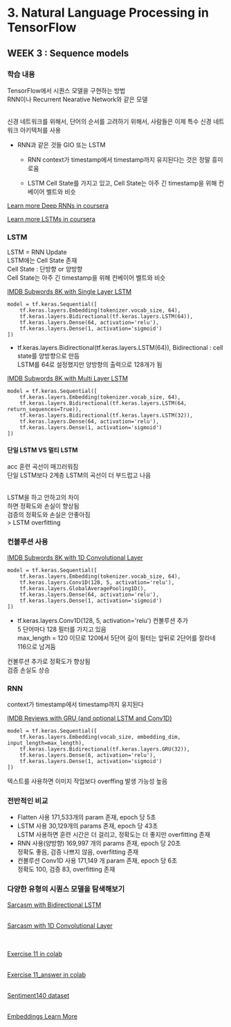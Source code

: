 # 3. Natural Language Processing in TensorFlow

## WEEK 3 : Sequence models

### 학습 내용
TensorFlow에서 시퀀스 모델을 구현하는 방법<br>
RNN이나 Recurrent Nearative Network와 같은 모델<br>
<br>

신경 네트워크를 위해서, 단어의 순서를 고려하기 위해서, 사람들은 이제 특수 신경 네트워크 아키텍처를 사용<br>
- RNN과 같은 것들 GIO 또는 LSTM
  - RNN
    context가 timestamp에서 timestamp까지 유지된다는 것은 정말 흥미로움<br>

  - LSTM
    Cell State를 가지고 있고, Cell State는 아주 긴 timestamp을 위해 컨베이어 벨트와 비슷<br>

[Learn more Deep RNNs in coursera](https://www.coursera.org/lecture/nlp-sequence-models/deep-rnns-ehs0S)<br>

[Learn more LSTMs in coursera](https://www.coursera.org/lecture/nlp-sequence-models/long-short-term-memory-lstm-KXoay)<br>


### LSTM
LSTM = RNN Update <br>
LSTM에는 Cell State 존재<br>
Cell State : 단방향 or 양방향<br>
    Cell State는 아주 긴 timestamp을 위해 컨베이어 벨트와 비슷<br>

[IMDB Subwords 8K with Single Layer LSTM](https://colab.research.google.com/github/lmoroney/dlaicourse/blob/master/TensorFlow%20In%20Practice/Course%203%20-%20NLP/Course%203%20-%20Week%203%20-%20Lesson%201a.ipynb)<br>

```
model = tf.keras.Sequential([
    tf.keras.layers.Embedding(tokenizer.vocab_size, 64),
    tf.keras.layers.Bidirectional(tf.keras.layers.LSTM(64)),
    tf.keras.layers.Dense(64, activation='relu'),
    tf.keras.layers.Dense(1, activation='sigmoid')
])
```    
- tf.keras.layers.Bidirectional(tf.keras.layers.LSTM(64)),
Bidirectional : cell state를 양방향으로 만듬<br>
LSTM를 64로 설정했지만 양방향의 출력으로 128개가 됨<br>

[IMDB Subwords 8K with Multi Layer LSTM](https://colab.research.google.com/github/lmoroney/dlaicourse/blob/master/TensorFlow%20In%20Practice/Course%203%20-%20NLP/Course%203%20-%20Week%203%20-%20Lesson%201b.ipynb)<br>
```
model = tf.keras.Sequential([
    tf.keras.layers.Embedding(tokenizer.vocab_size, 64),
    tf.keras.layers.Bidirectional(tf.keras.layers.LSTM(64, return_sequences=True)),
    tf.keras.layers.Bidirectional(tf.keras.layers.LSTM(32)),
    tf.keras.layers.Dense(64, activation='relu'),
    tf.keras.layers.Dense(1, activation='sigmoid')
])
```

#### 단일 LSTM VS 멀티 LSTM
acc 훈련 곡선이 매끄러워짐<br>
단일 LSTM보다 2계층 LSTM의 곡선이 더 부드럽고 나음<br>
<br>

LSTM을 하고 안하고의 차이<br>
하면 정확도와 손실이 향상됨<br>
검증의 정확도와 손실은 안좋아짐<br>
\> LSTM overfitting<br>

### 컨볼루션 사용

[IMDB Subwords 8K with 1D Convolutional Layer](https://colab.research.google.com/github/lmoroney/dlaicourse/blob/master/TensorFlow%20In%20Practice/Course%203%20-%20NLP/Course%203%20-%20Week%203%20-%20Lesson%201c.ipynb)<br>

```
model = tf.keras.Sequential([
    tf.keras.layers.Embedding(tokenizer.vocab_size, 64),
    tf.keras.layers.Conv1D(128, 5, activation='relu'),
    tf.keras.layers.GlobalAveragePooling1D(),
    tf.keras.layers.Dense(64, activation='relu'),
    tf.keras.layers.Dense(1, activation='sigmoid')
])
```
- tf.keras.layers.Conv1D(128, 5, activation='relu')
컨볼루션 추가<br>
5 단어마다 128 필터를 가지고 있음<br>
max_length = 120 이므로 120에서 5단어 길이 필터는 앞뒤로 2단어를 잘라네 116으로 남겨둠<br>

컨볼루션 추가로 정확도가 향상됨<br>
검증 손실도 상승<br>
### RNN
context가 timestamp에서 timestamp까지 유지된다<br>

[IMDB Reviews with GRU (and optional LSTM and Conv1D)](https://colab.research.google.com/github/lmoroney/dlaicourse/blob/master/TensorFlow%20In%20Practice/Course%203%20-%20NLP/Course%203%20-%20Week%203%20-%20Lesson%202d.ipynb#scrollTo=nHGYuU4jPYaj)<br>

```
model = tf.keras.Sequential([
    tf.keras.layers.Embedding(vocab_size, embedding_dim, input_length=max_length),
    tf.keras.layers.Bidirectional(tf.keras.layers.GRU(32)),
    tf.keras.layers.Dense(6, activation='relu'),
    tf.keras.layers.Dense(1, activation='sigmoid')
])
```

텍스트를 사용하면 이미지 작업보다 overffing 발생 가능성 높음<br>

### 전반적인 비교
- Flatten 사용
    171,533개의 param 존재, epoch 당 5초
- LSTM 사용
    30,129개의 params 존재, epoch 당 43초<br>
    LSTM 사용하면 훈련 시간은 더 걸리고, 정확도는 더 좋지만 overfitting 존재
- RNN 사용(양방향)
    169,997 개의 params 존재, epoch 당 20초<br>
    정확도 좋음, 검증 나쁘지 않음, overfitting 존재
- 컨볼루션 Conv1D 사용
    171,149 개 param 존재, epoch 당 6초<br>
    정확도 100, 검증 83, overfitting 존재

### 다양한 유형의 시퀀스 모델을 탐색해보기
[Sarcasm with Bidirectional LSTM](https://colab.research.google.com/github/lmoroney/dlaicourse/blob/master/TensorFlow%20In%20Practice/Course%203%20-%20NLP/Course%203%20-%20Week%203%20-%20Lesson%202.ipynb#scrollTo=g9DC6dmLF8DC)<br>
<br>

[Sarcasm with 1D Convolutional Layer](https://colab.research.google.com/github/lmoroney/dlaicourse/blob/master/TensorFlow%20In%20Practice/Course%203%20-%20NLP/Course%203%20-%20Week%203%20-%20Lesson%202c.ipynb#scrollTo=g9DC6dmLF8DC)<br>
<br>
<br>

[Exercise 11 in colab](https://colab.research.google.com/github/lmoroney/dlaicourse/blob/master/TensorFlow%20In%20Practice/Course%203%20-%20NLP/NLP%20Course%20-%20Week%203%20Exercise%20Question.ipynb)<br>
<br>

[Exercise 11_answer in colab](https://colab.research.google.com/github/lmoroney/dlaicourse/blob/master/TensorFlow%20In%20Practice/Course%203%20-%20NLP/NLP%20Course%20-%20Week%203%20Exercise%20Answer.ipynb)<br>
<br>

[Sentiment140 dataset](https://www.kaggle.com/kazanova/sentiment140)<br>
<br>

[Embeddings Learn More](https://nlp.stanford.edu/projects/glove/)<br>